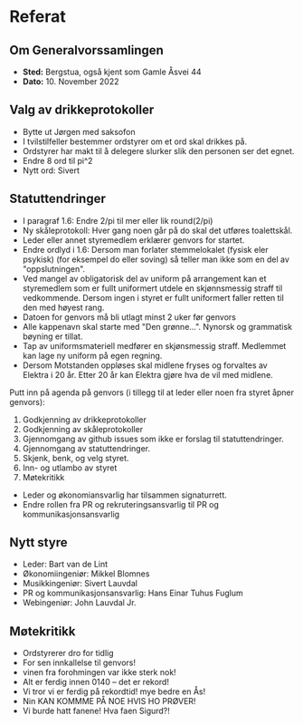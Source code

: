 # Referat

## Om Generalvorssamlingen
- **Sted:** Bergstua, også kjent som Gamle Åsvei 44
- **Dato:** 10. November 2022

## Valg av drikkeprotokoller
- Bytte ut Jørgen med saksofon
- I tvilstilfeller bestemmer ordstyrer om et ord skal drikkes på.
- Ordstyrer har makt til å delegere slurker slik den personen ser det egnet. 
- Endre 8 ord til pi^2
- Nytt ord: Sivert

## Statuttendringer

- I paragraf 1.6: Endre 2/pi til mer eller lik round(2/pi)
- Ny skåleprotokoll: Hver gang noen går på do skal det utføres toalettskål.
- Leder eller annet styremedlem erklærer genvors for startet.
- Endre ordlyd i 1.6: Dersom man forlater stemmelokalet (fysisk eler psykisk) (for eksempel do eller soving) så teller man ikke som en del av "oppslutningen".    
- Ved mangel av obligatorisk del av uniform på arrangement kan et styremedlem som er fullt uniformert utdele en skjønnsmessig straff til vedkommende. Dersom ingen i styret er fullt uniformert faller retten til den med høyest rang.
- Datoen for genvors må bli utlagt minst 2 uker før genvors
- Alle kappenavn skal starte med "Den grønne...". Nynorsk og grammatisk bøyning er tillat. 
- Tap av uniformsmateriell medfører en skjønsmessig straff. Medlemmet kan lage ny uniform på egen regning.
- Dersom  Motstanden oppløses skal midlene fryses og forvaltes av Elektra i 20 år. Etter 20 år kan Elektra gjøre hva de vil med midlene.

Putt inn på agenda på genvors (i tillegg til at leder eller noen fra styret åpner genvors):
1. Godkjenning av drikkeprotokoller
2. Godkjenning av skåleprotokoller
3. Gjennomgang av github issues som ikke er forslag til statuttendringer.
4. Gjennomgang av statuttendringer.
5. Skjenk, benk, og velg styret.
6. Inn- og utlambo av styret
7. Møtekritikk

- Leder og økonomiansvarlig har tilsammen signaturrett. 
- Endre rollen fra PR og rekruteringsansvarlig til PR og kommunikasjonsansvarlig

## Nytt styre
- Leder: Bart van de Lint
- Økonomiingeniør: Mikkel Blomnes
- Musikkingeniør: Sivert Lauvdal
- PR og kommunikasjonsansvarlig: Hans Einar Tuhus Fuglum
- Webingeniør: John Lauvdal Jr.

## Møtekritikk
 - Ordstyrerer dro for tidlig
 - For sen innkallelse til genvors!
 - vinen fra forohmingen var ikke sterk nok!
 -  Alt er ferdig innen 0140 – det er rekord!
 - Vi tror vi er ferdig på rekordtid! mye bedre en Ås!
 - Nin KAN KOMMME PÅ NOE HVIS HO PRØVER!
 - Vi burde hatt fanene! Hva faen Sigurd?!
